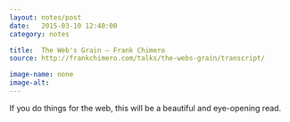 ```yaml
---
layout: notes/post
date:   2015-03-10 12:40:00
category: notes

title:  The Web's Grain — Frank Chimero
source: http://frankchimero.com/talks/the-webs-grain/transcript/

image-name: none
image-alt:
---
```


If you do things for the web, this will be a beautiful and eye-opening read.
          





